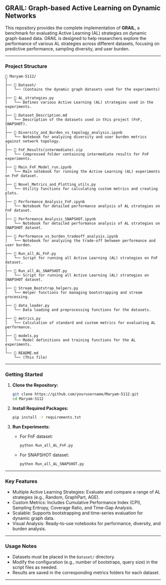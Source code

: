 ## **GRAIL: Graph-based Active Learning on Dynamic Networks**

This repository provides the complete implementation of **GRAIL**, a benchmark for evaluating Active Learning (AL) strategies on dynamic graph-based data. GRAIL is designed to help researchers explore the performance of various AL strategies across different datasets, focusing on predictive performance, sampling diversity, and user burden.

---

### **Project Structure**

```
📁 Maryam-5112/
│
├── 📁 Dataset/
│   └── (Contains the dynamic graph datasets used for the experiments)
│
├── 📄 AL_strategies.py
│   └── Defines various Active Learning (AL) strategies used in the experiments.
│
├── 📄 Dataset_Description.md
│   └── Description of the datasets used in this project (FnF, SNAPSHOT).
│
├── 📄 Diversity_and_Burden_vs_topology_analysis.ipynb
│   └── Notebook for analyzing diversity and user burden metrics against network topology.
│
├── 📁 FnF_Results(intermediate).zip
│   └── Compressed folder containing intermediate results for FnF experiments.
│
├── 📄 Main_FnF_Model_run.ipynb
│   └── Main notebook for running the Active Learning (AL) experiments on FnF dataset.
│
├── 📄 Novel_Metrics_and_Plotting_utils.py
│   └── Utility functions for calculating custom metrics and creating plots.
│
├── 📄 Performance_Analysis_FnF.ipynb
│   └── Notebook for detailed performance analysis of AL strategies on FnF dataset.
│
├── 📄 Performance_Analysis_SNAPSHOT.ipynb
│   └── Notebook for detailed performance analysis of AL strategies on SNAPSHOT dataset.
│
├── 📄 Performance_vs_burden_tradeoff_analysis.ipynb
│   └── Notebook for analyzing the trade-off between performance and user burden.
│
├── 📄 Run_all_AL_FnF.py
│   └── Script for running all Active Learning (AL) strategies on FnF dataset.
│
├── 📄 Run_all_AL_SNAPSHOT.py
│   └── Script for running all Active Learning (AL) strategies on SNAPSHOT dataset.
│
├── 📄 Stream_Bootstrap_helpers.py
│   └── Helper functions for managing bootstrapping and stream processing.
│
├── 📄 data_loader.py
│   └── Data loading and preprocessing functions for the datasets.
│
├── 📄 metrics.py
│   └── Calculation of standard and custom metrics for evaluating AL performance.
│
├── 📄 models.py
│   └── Model definitions and training functions for the AL experiments.
│
└── 📄 README.md
    └── (This file)
```

---

### **Getting Started**

1. **Clone the Repository:**

   ```bash
   git clone https://github.com/yourusername/Maryam-5112.git
   cd Maryam-5112
   ```

2. **Install Required Packages:**

   ```bash
   pip install -r requirements.txt
   ```

3. **Run Experiments:**

   * For FnF dataset:

     ```bash
     python Run_all_AL_FnF.py
     ```
   * For SNAPSHOT dataset:

     ```bash
     python Run_all_AL_SNAPSHOT.py
     ```

---

### **Key Features**

* Multiple Active Learning Strategies: Evaluate and compare a range of AL strategies (e.g., Random, GraphPart, AGE).
* Custom Metrics: Includes Cumulative Performance Index (CPI), Sampling Entropy, Coverage Ratio, and Time-Gap Analysis.
* Scalable: Supports bootstrapping and time-series evaluation for dynamic graph data.
* Visual Analysis: Ready-to-use notebooks for performance, diversity, and burden analysis.

---

### **Usage Notes**

* Datasets must be placed in the `Dataset/` directory.
* Modify the configuration (e.g., number of bootstraps, query size) in the script files as needed.
* Results are saved in the corresponding metrics folders for each dataset.

---
